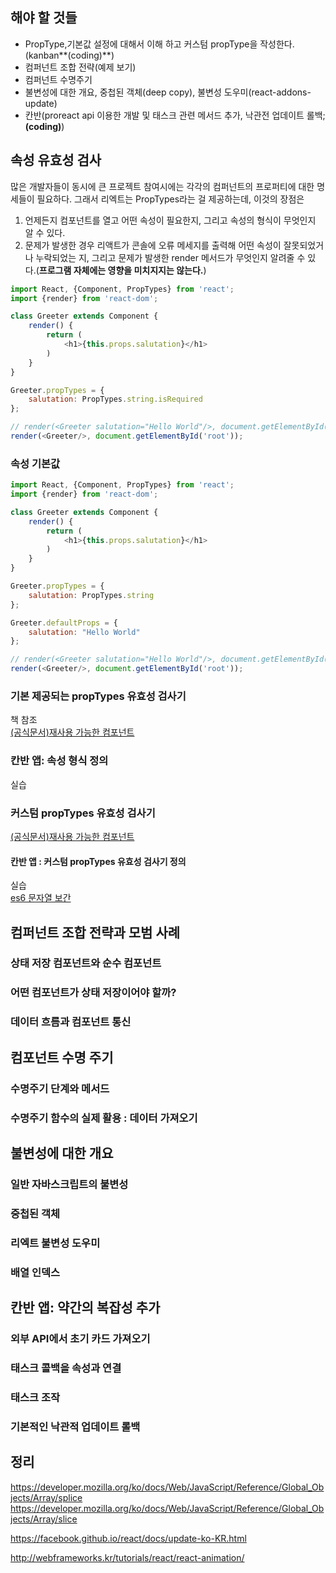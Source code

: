 ## 해야 할 것들 
* PropType,기본값 설정에 대해서 이해 하고 커스텀 propType을 작성한다.(kanban**(coding)**)
* 컴퍼넌트 조합 전략(예제 보기)
* 컴퍼넌트 수명주기 
* 불변성에 대한 개요, 중첩된 객체(deep copy), 불변성 도우미(react-addons-update)
* 칸반(proreact api 이용한 개발 및 태스크 관련 메서드 추가, 낙관전 업데이트 롤백;**(coding)**)
   
## 속성 유효성 검사
많은 개발자들이 동시에 큰 프로젝트 참여시에는 각각의 컴퍼넌트의 프로퍼티에 대한 명세들이 필요하다.
그래서 리엑트는 PropTypes라는 걸 제공하는데, 이것의 장점은 
1. 언제든지 컴포넌트를 열고 어떤 속성이 필요한지, 그리고 속성의 형식이 무엇인지 알 수 있다.
2. 문제가 발생한 경우 리액트가 콘솔에 오류 메세지를 출력해 어떤 속성이 잘못되었거나 누락되었는 지, 그리고 문제가 발생한 render 메서드가 무엇인지 알려줄 수 있다.(**프로그램 자체에는 영향을 미치지지는 않는다.**)

```javascript
import React, {Component, PropTypes} from 'react';
import {render} from 'react-dom';

class Greeter extends Component {
    render() {
        return (
            <h1>{this.props.salutation}</h1>
        )
    }
}

Greeter.propTypes = {
    salutation: PropTypes.string.isRequired
};

// render(<Greeter salutation="Hello World"/>, document.getElementById('root'));
render(<Greeter/>, document.getElementById('root'));
```
### 속성 기본값
```javascript
import React, {Component, PropTypes} from 'react';
import {render} from 'react-dom';

class Greeter extends Component {
    render() {
        return (
            <h1>{this.props.salutation}</h1>
        )
    }
}

Greeter.propTypes = {
    salutation: PropTypes.string
};

Greeter.defaultProps = {
    salutation: "Hello World"
};

// render(<Greeter salutation="Hello World"/>, document.getElementById('root'));
render(<Greeter/>, document.getElementById('root'));
```
### 기본 제공되는 propTypes 유효성 검사기
책 참조  
[(공식문서)재사용 가능한 컴포넌트](https://facebook.github.io/react/docs/reusable-components-ko-KR.html)  
  
### 칸반 앱: 속성 형식 정의  
실습  
  
### 커스텀 propTypes 유효성 검사기
[(공식문서)재사용 가능한 컴포넌트](https://facebook.github.io/react/docs/reusable-components-ko-KR.html)  
  
#### 칸반 앱 : 커스텀 propTypes 유효성 검사기 정의
실습  
[es6  문자열 보간](https://developer.mozilla.org/ko/docs/Web/JavaScript/Reference/Template_literals)  
  
## 컴퍼넌트 조합 전략과 모범 사례
### 상태 저장 컴포넌트와 순수 컴포넌트
### 어떤 컴포넌트가 상태 저장이어야 할까?
### 데이터 흐름과 컴포넌트 통신
## 컴포넌트 수명 주기
### 수명주기 단계와 메서드 
### 수명주기 함수의 실제 활용 : 데이터 가져오기
## 불변성에 대한 개요
### 일반 자바스크립트의 불변성
### 중첩된 객체
### 리엑트 불변성 도우미
### 배열 인덱스
## 칸반 앱: 약간의 복잡성 추가
### 외부 API에서 초기 카드 가져오기
### 태스크 콜백을 속성과 연결
### 태스크 조작
### 기본적인 낙관적 업데이트 롤백
## 정리
https://developer.mozilla.org/ko/docs/Web/JavaScript/Reference/Global_Objects/Array/splice
https://developer.mozilla.org/ko/docs/Web/JavaScript/Reference/Global_Objects/Array/slice

https://facebook.github.io/react/docs/update-ko-KR.html

http://webframeworks.kr/tutorials/react/react-animation/
